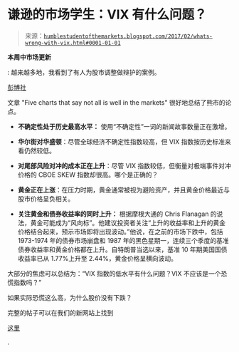 <!--yml

分类：未分类

日期：2024-05-18 02:56:51

-->

# 谦逊的市场学生：VIX 有什么问题？

> 来源：[`humblestudentofthemarkets.blogspot.com/2017/02/whats-wrong-with-vix.html#0001-01-01`](https://humblestudentofthemarkets.blogspot.com/2017/02/whats-wrong-with-vix.html#0001-01-01)

**本周中市场更新**

: 越来越多地，我看到了有人为股市调整做辩护的案例。

[彭博社](https://www.bloomberg.com/news/articles/2017-02-06/five-charts-that-say-all-is-not-well-in-markets)

文章 "Five charts that say not all is well in the markets" 很好地总结了熊市的论点。

+   **不确定性处于历史最高水平：** 使用“不确定性”一词的新闻故事数量正在激增。

+   **华尔街对华盛顿**：尽管全球经济不确定性指数较高，但 VIX 指数按历史标准来看仍然较低。

+   **对尾部风险对冲的成本正在上升**：尽管 VIX 指数较低，但衡量对极端事件对冲价格的 CBOE SKEW 指数却很高。哪个是正确的？

+   **黄金正在上涨**：在压力时期，黄金通常被视为避险资产，并且黄金价格最近与股市价格呈负相关。

+   **关注黄金和债券收益率的同时上升：** 根据摩根大通的 Chris Flanagan 的说法，黄金可能成为“风向标”。他建议投资者关注“上升的收益率和上升的黄金价格结合起来，预示市场即将出现波动。”他说，在之前的市场下跌中，包括 1973-1974 年的债券市场崩盘和 1987 年的黑色星期一，连续三个季度的基准债券收益率和黄金价格都在上升。自特朗普当选以来，基准 10 年期美国国债收益率已从 1.77%上升至 2.44%，黄金价格呈横向波动。

大部分的焦虑可以总结为：“VIX 指数的低水平有什么问题？VIX 不应该是一个恐慌指数吗？”

如果实际恐慌这么高，为什么股价没有下跌？

完整的帖子可以在我们的新网站上找到

[这里](https://humblestudentofthemarkets.com/2017/02/08/whats-wrong-with-the-vix/)

.
